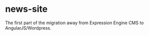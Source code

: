 # news-site
The first part of the migration away from Expression Engine CMS to AngularJS/Wordpress.
